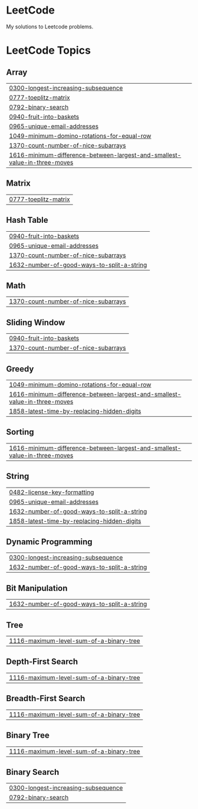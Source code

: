 # LeetCode
My solutions to Leetcode problems.

<!---LeetCode Topics Start-->
# LeetCode Topics
## Array
|  |
| ------- |
| [0300-longest-increasing-subsequence](https://github.com/andychen3/LeetCode/tree/master/0300-longest-increasing-subsequence) |
| [0777-toeplitz-matrix](https://github.com/andychen3/LeetCode/tree/master/0777-toeplitz-matrix) |
| [0792-binary-search](https://github.com/andychen3/LeetCode/tree/master/0792-binary-search) |
| [0940-fruit-into-baskets](https://github.com/andychen3/LeetCode/tree/master/0940-fruit-into-baskets) |
| [0965-unique-email-addresses](https://github.com/andychen3/LeetCode/tree/master/0965-unique-email-addresses) |
| [1049-minimum-domino-rotations-for-equal-row](https://github.com/andychen3/LeetCode/tree/master/1049-minimum-domino-rotations-for-equal-row) |
| [1370-count-number-of-nice-subarrays](https://github.com/andychen3/LeetCode/tree/master/1370-count-number-of-nice-subarrays) |
| [1616-minimum-difference-between-largest-and-smallest-value-in-three-moves](https://github.com/andychen3/LeetCode/tree/master/1616-minimum-difference-between-largest-and-smallest-value-in-three-moves) |
## Matrix
|  |
| ------- |
| [0777-toeplitz-matrix](https://github.com/andychen3/LeetCode/tree/master/0777-toeplitz-matrix) |
## Hash Table
|  |
| ------- |
| [0940-fruit-into-baskets](https://github.com/andychen3/LeetCode/tree/master/0940-fruit-into-baskets) |
| [0965-unique-email-addresses](https://github.com/andychen3/LeetCode/tree/master/0965-unique-email-addresses) |
| [1370-count-number-of-nice-subarrays](https://github.com/andychen3/LeetCode/tree/master/1370-count-number-of-nice-subarrays) |
| [1632-number-of-good-ways-to-split-a-string](https://github.com/andychen3/LeetCode/tree/master/1632-number-of-good-ways-to-split-a-string) |
## Math
|  |
| ------- |
| [1370-count-number-of-nice-subarrays](https://github.com/andychen3/LeetCode/tree/master/1370-count-number-of-nice-subarrays) |
## Sliding Window
|  |
| ------- |
| [0940-fruit-into-baskets](https://github.com/andychen3/LeetCode/tree/master/0940-fruit-into-baskets) |
| [1370-count-number-of-nice-subarrays](https://github.com/andychen3/LeetCode/tree/master/1370-count-number-of-nice-subarrays) |
## Greedy
|  |
| ------- |
| [1049-minimum-domino-rotations-for-equal-row](https://github.com/andychen3/LeetCode/tree/master/1049-minimum-domino-rotations-for-equal-row) |
| [1616-minimum-difference-between-largest-and-smallest-value-in-three-moves](https://github.com/andychen3/LeetCode/tree/master/1616-minimum-difference-between-largest-and-smallest-value-in-three-moves) |
| [1858-latest-time-by-replacing-hidden-digits](https://github.com/andychen3/LeetCode/tree/master/1858-latest-time-by-replacing-hidden-digits) |
## Sorting
|  |
| ------- |
| [1616-minimum-difference-between-largest-and-smallest-value-in-three-moves](https://github.com/andychen3/LeetCode/tree/master/1616-minimum-difference-between-largest-and-smallest-value-in-three-moves) |
## String
|  |
| ------- |
| [0482-license-key-formatting](https://github.com/andychen3/LeetCode/tree/master/0482-license-key-formatting) |
| [0965-unique-email-addresses](https://github.com/andychen3/LeetCode/tree/master/0965-unique-email-addresses) |
| [1632-number-of-good-ways-to-split-a-string](https://github.com/andychen3/LeetCode/tree/master/1632-number-of-good-ways-to-split-a-string) |
| [1858-latest-time-by-replacing-hidden-digits](https://github.com/andychen3/LeetCode/tree/master/1858-latest-time-by-replacing-hidden-digits) |
## Dynamic Programming
|  |
| ------- |
| [0300-longest-increasing-subsequence](https://github.com/andychen3/LeetCode/tree/master/0300-longest-increasing-subsequence) |
| [1632-number-of-good-ways-to-split-a-string](https://github.com/andychen3/LeetCode/tree/master/1632-number-of-good-ways-to-split-a-string) |
## Bit Manipulation
|  |
| ------- |
| [1632-number-of-good-ways-to-split-a-string](https://github.com/andychen3/LeetCode/tree/master/1632-number-of-good-ways-to-split-a-string) |
## Tree
|  |
| ------- |
| [1116-maximum-level-sum-of-a-binary-tree](https://github.com/andychen3/LeetCode/tree/master/1116-maximum-level-sum-of-a-binary-tree) |
## Depth-First Search
|  |
| ------- |
| [1116-maximum-level-sum-of-a-binary-tree](https://github.com/andychen3/LeetCode/tree/master/1116-maximum-level-sum-of-a-binary-tree) |
## Breadth-First Search
|  |
| ------- |
| [1116-maximum-level-sum-of-a-binary-tree](https://github.com/andychen3/LeetCode/tree/master/1116-maximum-level-sum-of-a-binary-tree) |
## Binary Tree
|  |
| ------- |
| [1116-maximum-level-sum-of-a-binary-tree](https://github.com/andychen3/LeetCode/tree/master/1116-maximum-level-sum-of-a-binary-tree) |
## Binary Search
|  |
| ------- |
| [0300-longest-increasing-subsequence](https://github.com/andychen3/LeetCode/tree/master/0300-longest-increasing-subsequence) |
| [0792-binary-search](https://github.com/andychen3/LeetCode/tree/master/0792-binary-search) |
<!---LeetCode Topics End-->